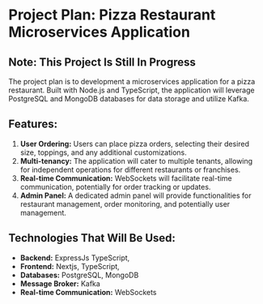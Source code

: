 # Project Plan: Pizza Restaurant Microservices Application

## Note: This Project Is Still In Progress

The project plan is to development a microservices application for a pizza restaurant. Built with Node.js and TypeScript, the application will leverage PostgreSQL and MongoDB databases for data storage and utilize Kafka.

## Features:

1. **User Ordering:** Users can place pizza orders, selecting their desired size, toppings, and any additional customizations.
2. **Multi-tenancy:** The application will cater to multiple tenants, allowing for independent operations for different restaurants or franchises.
3. **Real-time Communication:** WebSockets will facilitate real-time communication, potentially for order tracking or updates.
4. **Admin Panel:** A dedicated admin panel will provide functionalities for restaurant management, order monitoring, and potentially user management.

## Technologies That Will Be Used:

- **Backend:** ExpressJs TypeScript,
- **Frontend:** Nextjs, TypeScript,
- **Databases:** PostgreSQL, MongoDB
- **Message Broker:** Kafka
- **Real-time Communication:** WebSockets
